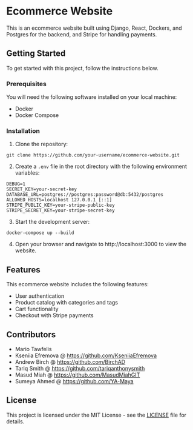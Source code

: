 # Ecommerce Website

This is an ecommerce website built using Django, React, Dockers, and Postgres for the backend, and Stripe for handling payments.

## Getting Started

To get started with this project, follow the instructions below.

### Prerequisites

You will need the following software installed on your local machine:

- Docker
- Docker Compose

### Installation

1. Clone the repository:

```
git clone https://github.com/your-username/ecommerce-website.git
```

2. Create a `.env` file in the root directory with the following environment variables:

```
DEBUG=1
SECRET_KEY=your-secret-key
DATABASE_URL=postgres://postgres:password@db:5432/postgres
ALLOWED_HOSTS=localhost 127.0.0.1 [::1]
STRIPE_PUBLIC_KEY=your-stripe-public-key
STRIPE_SECRET_KEY=your-stripe-secret-key
```

3. Start the development server:

```
docker-compose up --build
```

4. Open your browser and navigate to http://localhost:3000 to view the website.

## Features

This ecommerce website includes the following features:

- User authentication
- Product catalog with categories and tags
- Cart functionality
- Checkout with Stripe payments

## Contributors

- Mario Tawfelis
- Kseniia Efremova @ https://github.com/KseniiaEfremova
- Andrew Birch @ https://github.com/BirchAD
- Tariq Smith @ https://github.com/tariqanthonysmith
- Masud Miah @ https://github.com/MasudMiahGIT
- Sumeya Ahmed @ https://github.com/YA-Maya

## License

This project is licensed under the MIT License - see the [LICENSE](LICENSE) file for details.
